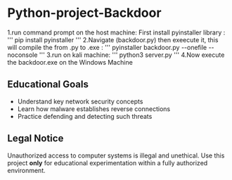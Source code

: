 # Python-project-Backdoor

1.run command prompt on the host machine:
First install pyinstaller library :
'''
pip install pyinstaller
'''
2.Navigate (backdoor.py) then exeecute it,
this will compile the from .py to .exe :
'''
pyinstaller backdoor.py --onefile --noconsole 
'''
3.run on kali machine:
'''
python3 server.py
'''
4.Now execute the backdoor.exe on the Windows Machine


## Educational Goals
- Understand key network security concepts  
- Learn how malware establishes reverse connections  
- Practice defending and detecting such threats

## Legal Notice
Unauthorized access to computer systems is illegal and unethical. Use this project **only** for educational experimentation within a fully authorized environment.
